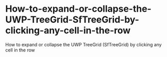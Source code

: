# How-to-expand-or-collapse-the-UWP-TreeGrid-SfTreeGrid-by-clicking-any-cell-in-the-row
How to expand or collapse the UWP TreeGrid (SfTreeGrid) by clicking any cell in the row
